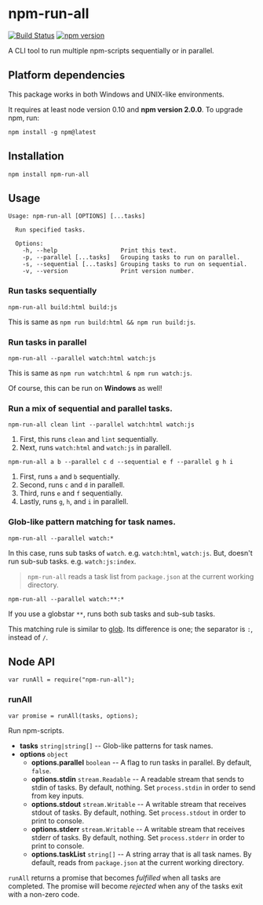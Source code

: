 # npm-run-all

[![Build Status](https://travis-ci.org/mysticatea/npm-run-all.svg?branch=master)](https://travis-ci.org/mysticatea/npm-run-all)
[![npm version](https://badge.fury.io/js/npm-run-all.svg)](http://badge.fury.io/js/npm-run-all)

A CLI tool to run multiple npm-scripts sequentially or in parallel.

## Platform dependencies

This package works in both Windows and UNIX-like environments.

It requires at least node version 0.10 and **npm version 2.0.0**. To upgrade npm, run:

```
npm install -g npm@latest
```

## Installation

```
npm install npm-run-all
```


## Usage

```
Usage: npm-run-all [OPTIONS] [...tasks]

  Run specified tasks.

  Options:
    -h, --help                  Print this text.
    -p, --parallel [...tasks]   Grouping tasks to run on parallel.
    -s, --sequential [...tasks] Grouping tasks to run on sequential.
    -v, --version               Print version number.
```

### Run tasks sequentially

```
npm-run-all build:html build:js
```

This is same as `npm run build:html && npm run build:js`.

### Run tasks in parallel

```
npm-run-all --parallel watch:html watch:js
```

This is same as `npm run watch:html & npm run watch:js`.

Of course, this can be run on **Windows** as well!

### Run a mix of sequential and parallel tasks.

```
npm-run-all clean lint --parallel watch:html watch:js
```

1. First, this runs `clean` and `lint` sequentially.
2. Next, runs `watch:html` and `watch:js` in parallell.

```
npm-run-all a b --parallel c d --sequential e f --parallel g h i
```

1. First, runs `a` and `b` sequentially.
2. Second, runs `c` and `d` in parallell.
3. Third, runs `e` and `f` sequentially.
4. Lastly, runs `g`, `h`, and `i` in parallell.

### Glob-like pattern matching for task names.

```
npm-run-all --parallel watch:*
```

In this case, runs sub tasks of `watch`. e.g. `watch:html`, `watch:js`.
But, doesn't run sub-sub tasks. e.g. `watch:js:index`.

> `npm-run-all` reads a task list from `package.json` at the current working
> directory.

```
npm-run-all --parallel watch:**:*
```

If you use a globstar `**`, runs both sub tasks and sub-sub tasks.

This matching rule is similar to [glob](https://www.npmjs.com/package/glob#glob-primer).
Its difference is one; the separator is `:`, instead of `/`.

## Node API

```
var runAll = require("npm-run-all");
```

### runAll

```
var promise = runAll(tasks, options);
```

Run npm-scripts.

* **tasks** `string|string[]` -- Glob-like patterns for task names.
* **options** `object`
  * **options.parallel** `boolean` -- A flag to run tasks in parallel. By default,
    `false`.
  * **options.stdin** `stream.Readable` -- A readable stream that sends to stdin
    of tasks. By default, nothing. Set `process.stdin` in order to send from
    key inputs.
  * **options.stdout** `stream.Writable` -- A writable stream that receives stdout
    of tasks. By default, nothing. Set `process.stdout` in order to print to
    console.
  * **options.stderr** `stream.Writable` -- A writable stream that receives stderr
    of tasks. By default, nothing. Set `process.stderr` in order to print to
    console.
  * **options.taskList** `string[]` -- A string array that is all task names.
    By default, reads from `package.json` at the current working directory.

`runAll` returns a promise that becomes *fulfilled* when all tasks are completed.
The promise will become *rejected* when any of the tasks exit with a non-zero code.
